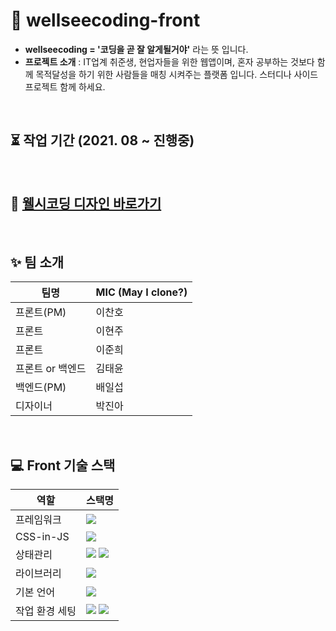 # 🐶 wellseecoding-front

- **wellseecoding = '코딩을 곧 잘 알게될거야'** 라는 뜻 입니다. <br>
- **프로젝트 소개** : IT업계 취준생, 현업자들을 위한 웹앱이며, 혼자 공부하는 것보다 함께 목적달성을 하기 위한 사람들을 매칭 시켜주는 플랫폼 입니다. 스터디나 사이드 프로젝트 함께 하세요.

<br>

## ⏳ 작업 기간 (2021. 08 ~ 진행중)

<br>


## 🎨 [웰시코딩 디자인 바로가기](https://www.figma.com/file/Usjrjva4mujv7OofFMzflD/side-project?node-id=531%3A5)


<br>

## ✨ 팀 소개

| 팀명       | MIC (May I clone?) |
| ---------- | ------------------ |
| 프론트(PM) | 이찬호             |
| 프론트     | 이현주             |
| 프론트 | 이준희             |
| 프론트 or 백엔드     | 김태윤             |
| 백엔드(PM)     | 배일섭             |
| 디자이너     | 박진아             |

<br>

## 💻 Front 기술 스택

|   역할   |            스택명                                                                                                                                                                                                      |
| ----------------- | --------------------------------------------------------------------------------------------------------------------------------------------------------------------------------------------------------------- |
| 프레임워크        | <img src="https://img.shields.io/badge/React-61DAFB?style=flat-square&logo=React&logoColor=white"/>                                                                                                             |
| CSS-in-JS            | <img src="https://img.shields.io/badge/Emotion-DB7093?style=flat-square&logo=Styled-components&logoColor=white"/>                                                                                               |
| 상태관리          | <img src="https://img.shields.io/badge/Redux-001add?style=flat-square&logoColor=white"/> <img src="https://img.shields.io/badge/ReduxSaga-001add?style=flat-square&logoColor=white"/>                                                                                                                          |
| 라이브러리 | <img src="https://img.shields.io/badge/Next-000000?style=flat-square&logo=Next.js&logoColor=white"/>                                                                                                            |
| 기본 언어     | <img src="https://img.shields.io/badge/TypeScript-3178C6?style=flat-square&logo=TypeScript&logoColor=white"/>                                                                                                   |
| 작업 환경 세팅    | <img src="https://img.shields.io/badge/Prettier-F7B93E?style=flat-square&logo=Prettier&logoColor=white"/> <img src="https://img.shields.io/badge/Eslint-4B3263?style=flat-square&logo=Eslint&logoColor=white"/> |

<br>
